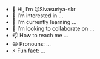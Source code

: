 - 👋 Hi, I’m @Sivasuriya-skr
- 👀 I’m interested in ...
- 🌱 I’m currently learning ...
- 💞️ I’m looking to collaborate on ...
- 📫 How to reach me ...
- 😄 Pronouns: ...
- ⚡ Fun fact: ...

<!---
Sivasuriya-skr/Sivasuriya-skr is a ✨ special ✨ repository because its `README.md` (this file) appears on your GitHub profile.
You can click the Preview link to take a look at your changes.
--->
